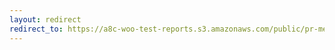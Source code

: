 ```yaml
---
layout: redirect
redirect_to: https://a8c-woo-test-reports.s3.amazonaws.com/public/pr-merge/40553/e2e/index.html
---
```

